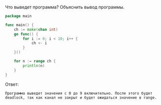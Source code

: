 Что выведет программа? Объяснить вывод программы.

```go
package main

func main() {
	ch := make(chan int)
	go func() {
		for i := 0; i < 10; i++ {
			ch <- i
		}
	}()

	for n := range ch {
		println(n)
	}
}
```

Ответ:
```
Программа выведет значения с 0 до 9 включительно. После этого будет deadlock, так как канал не закрыт и будет ожидаться значение в range.

```
